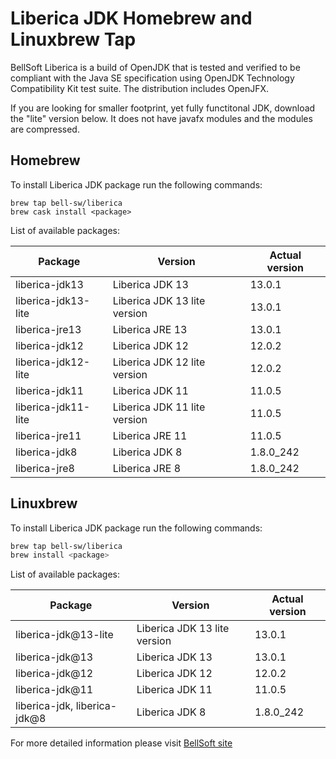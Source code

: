 # Liberica JDK Homebrew and Linuxbrew Tap

BellSoft Liberica is a build of OpenJDK that is tested and verified to be compliant with the Java SE specification using OpenJDK Technology Compatibility Kit test suite. The distribution includes OpenJFX.

If you are looking for smaller footprint, yet fully functitonal JDK, download the "lite" version below.
It does not have javafx modules and the modules are compressed.

## Homebrew

To install Liberica JDK package run the following commands:

```shell
brew tap bell-sw/liberica
brew cask install <package>
```

List of available packages:

| Package | Version | Actual version |
| ------- | ------- | -------------- |
| liberica-jdk13 | Liberica JDK 13 | 13.0.1 |
| liberica-jdk13-lite | Liberica JDK 13 lite version | 13.0.1 |
| liberica-jre13 | Liberica JRE 13 | 13.0.1 |
| liberica-jdk12 | Liberica JDK 12 | 12.0.2 |
| liberica-jdk12-lite | Liberica JDK 12 lite version | 12.0.2 |
| liberica-jdk11 | Liberica JDK 11 | 11.0.5 |
| liberica-jdk11-lite | Liberica JDK 11 lite version | 11.0.5 |
| liberica-jre11 | Liberica JRE 11 | 11.0.5 |
| liberica-jdk8 | Liberica JDK 8 | 1.8.0_242 |
| liberica-jre8 | Liberica JRE 8 | 1.8.0_242 |

## Linuxbrew

To install Liberica JDK package run the following commands:

```sh
brew tap bell-sw/liberica
brew install <package>
```

List of available packages:

| Package | Version | Actual version |
| ------- | ------- | -------------- |
| liberica-jdk@13-lite | Liberica JDK 13 lite version | 13.0.1 |
| liberica-jdk@13 | Liberica JDK 13 | 13.0.1 |
| liberica-jdk@12 | Liberica JDK 12 | 12.0.2 |
| liberica-jdk@11 | Liberica JDK 11 | 11.0.5 |
| liberica-jdk, liberica-jdk@8 | Liberica JDK 8 | 1.8.0_242 |

For more detailed information please visit [BellSoft site](https://bell-sw.com) 
